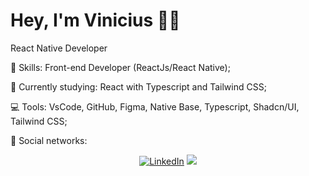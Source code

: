 # Hey, I'm Vinicius :wave::smiley:

React Native Developer

:rocket:  Skills: Front-end Developer (ReactJs/React Native);

:rainbow:  Currently studying: React with Typescript and Tailwind CSS;

:computer:  Tools: VsCode, GitHub, Figma, Native Base, Typescript, Shadcn/UI, Tailwind CSS;

💌   Social networks: <p align="center">
    <a href="https://www.linkedin.com/in/viniciussantiago23/"><img src="https://img.shields.io/badge/LinkedIn-%230077B5.svg?&style=flat-square&logo=linkedin&logoColor=white" alt="LinkedIn"></a>
  <a href="https://api.whatsapp.com/send?phone=351912997726&text=Ol%C3%A1%20 Vini, tudo bem? Verifiquei o seu perfil no Github e gostaria de iniciar uma conversa.%20" alt="WhatsApp"><img src="https://img.shields.io/badge/-WhatsApp-25d366?style=flat-square&labelColor=25d366&logo=whatsapp&logoColor=white&link=https://api.whatsapp.com/send?phone=5511960481445&text=Ol%C3%A1%20Vini!%20" /></a>
</p>
